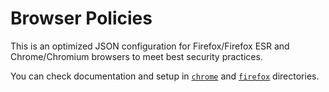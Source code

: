 # Browser Policies

This is an optimized JSON configuration for Firefox/Firefox ESR and Chrome/Chromium browsers to meet best security practices.

You can check documentation and setup in [`chrome`](https://github.com/charlescebe/browser-policies/tree/master/chrome) and [`firefox`](https://github.com/charlescebe/browser-policies/tree/master/firefox) directories.
